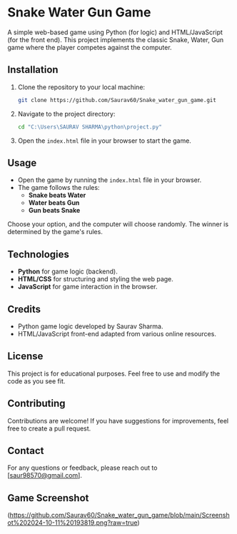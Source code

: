 # Snake Water Gun Game
A simple web-based game using Python (for logic) and HTML/JavaScript (for the front end). This project implements the classic Snake, Water, Gun game where the player competes against the computer.

## Installation

1. Clone the repository to your local machine:
    ```bash
    git clone https://github.com/Saurav60/Snake_water_gun_game.git
    ```

2. Navigate to the project directory:
    ```bash
    cd "C:\Users\SAURAV SHARMA\python\project.py"
    ```

3. Open the `index.html` file in your browser to start the game.

## Usage

- Open the game by running the `index.html` file in your browser.
- The game follows the rules:
  - **Snake beats Water**
  - **Water beats Gun**
  - **Gun beats Snake**

Choose your option, and the computer will choose randomly. The winner is determined by the game's rules.

## Technologies

- **Python** for game logic (backend).
- **HTML/CSS** for structuring and styling the web page.
- **JavaScript** for game interaction in the browser.

## Credits

- Python game logic developed by Saurav Sharma.
- HTML/JavaScript front-end adapted from various online resources.

## License

This project is for educational purposes. Feel free to use and modify the code as you see fit.

## Contributing

Contributions are welcome! If you have suggestions for improvements, feel free to create a pull request.

## Contact

For any questions or feedback, please reach out to [saur98570@gmail.com].

## Game Screenshot
(https://github.com/Saurav60/Snake_water_gun_game/blob/main/Screenshot%202024-10-11%20193819.png?raw=true)
